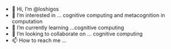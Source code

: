 - 👋 Hi, I’m @loshigos
- 👀 I’m interested in ... cognitive computing and metacognition in computation
- 🌱 I’m currently learning ...cognitive computing
- 💞️ I’m looking to collaborate on ... cognitive computing
- 📫 How to reach me ...

<!---
loshigos/loshigos is a ✨ special ✨ repository because its `README.md` (this file) appears on your GitHub profile.
You can click the Preview link to take a look at your changes.
--->
